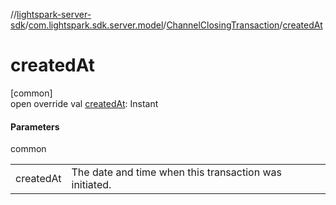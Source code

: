 //[lightspark-server-sdk](../../../index.md)/[com.lightspark.sdk.server.model](../index.md)/[ChannelClosingTransaction](index.md)/[createdAt](created-at.md)

# createdAt

[common]\
open override val [createdAt](created-at.md): Instant

#### Parameters

common

| | |
|---|---|
| createdAt | The date and time when this transaction was initiated. |
